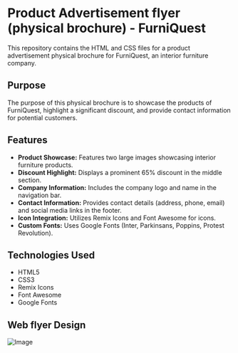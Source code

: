 # Product Advertisement flyer (physical brochure) - FurniQuest

This repository contains the HTML and CSS files for a product advertisement physical brochure for FurniQuest, an interior furniture company.

## Purpose

The purpose of this physical brochure is to showcase the products of FurniQuest, highlight a significant discount, and provide contact information for potential customers.

## Features

* **Product Showcase:** Features two large images showcasing interior furniture products.
* **Discount Highlight:** Displays a prominent 65% discount in the middle section.
* **Company Information:** Includes the company logo and name in the navigation bar.
* **Contact Information:** Provides contact details (address, phone, email) and social media links in the footer.
* **Icon Integration:** Utilizes Remix Icons and Font Awesome for icons.
* **Custom Fonts:** Uses Google Fonts (Inter, Parkinsans, Poppins, Protest Revolution).

## Technologies Used

* HTML5
* CSS3
* Remix Icons
* Font Awesome
* Google Fonts

## Web flyer Design

![Image](https://github.com/user-attachments/assets/d39fd157-de76-4461-805c-3b1d2a2855db)

